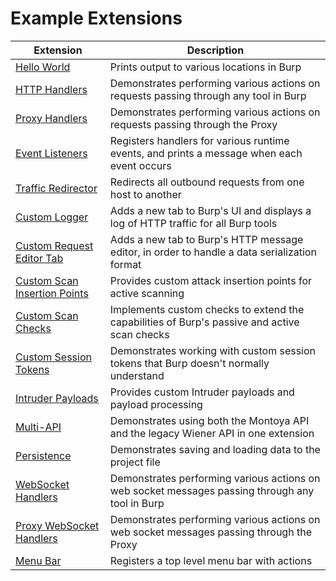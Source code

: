 Example Extensions
============================

| Extension                                                                                                                               | Description                                                                                     |
|-----------------------------------------------------------------------------------------------------------------------------------------|-------------------------------------------------------------------------------------------------|
| [Hello World](https://github.com/PortSwigger/burp-extensions-montoya-api-examples/blob/main/helloworld)                                 | Prints output to various locations in Burp                                                      |
| [HTTP Handlers](https://github.com/PortSwigger/burp-extensions-montoya-api-examples/blob/main/httphandler)                              | Demonstrates performing various actions on requests passing through any tool in Burp            |
| [Proxy Handlers](https://github.com/PortSwigger/burp-extensions-montoya-api-examples/blob/main/proxyhandler)                            | Demonstrates performing various actions on requests passing through the Proxy                   |
| [Event Listeners](https://github.com/PortSwigger/burp-extensions-montoya-api-examples/blob/main/eventlisteners)                         | Registers handlers for various runtime events, and prints a message when each event occurs      |
| [Traffic Redirector](https://github.com/PortSwigger/burp-extensions-montoya-api-examples/blob/main/trafficredirector)                   | Redirects all outbound requests from one host to another                                        |
| [Custom Logger](https://github.com/PortSwigger/burp-extensions-montoya-api-examples/blob/main/customlogger)                             | Adds a new tab to Burp's UI and displays a log of HTTP traffic for all Burp tools               |
| [Custom Request Editor Tab](https://github.com/PortSwigger/burp-extensions-montoya-api-examples/blob/main/customrequesteditortab)       | Adds a new tab to Burp's HTTP message editor, in order to handle a data serialization format    |
| [Custom Scan Insertion Points](https://github.com/PortSwigger/burp-extensions-montoya-api-examples/blob/main/customscaninsertionpoints) | Provides custom attack insertion points for active scanning                                     |
| [Custom Scan Checks](https://github.com/PortSwigger/burp-extensions-montoya-api-examples/blob/main/customscanchecks)                    | Implements custom checks to extend the capabilities of Burp's passive and active scan checks    |
| [Custom Session Tokens](https://github.com/PortSwigger/burp-extensions-montoya-api-examples/blob/main/customsessiontokens)              | Demonstrates working with custom session tokens that Burp doesn't normally understand           |
| [Intruder Payloads](https://github.com/PortSwigger/burp-extensions-montoya-api-examples/blob/main/intruderpayloads)                     | Provides custom Intruder payloads and payload processing                                        |
| [Multi-API](https://github.com/PortSwigger/burp-extensions-montoya-api-examples/blob/main/multiapi)                                     | Demonstrates using both the Montoya API and the legacy Wiener API in one extension              |
| [Persistence](https://github.com/PortSwigger/burp-extensions-montoya-api-examples/blob/main/persistence)                                | Demonstrates saving and loading data to the project file                                        |
| [WebSocket Handlers](https://github.com/PortSwigger/burp-extensions-montoya-api-examples/blob/main/websockethandler)                    | Demonstrates performing various actions on web socket messages passing through any tool in Burp |
| [Proxy WebSocket Handlers](https://github.com/PortSwigger/burp-extensions-montoya-api-examples/blob/main/proxywebsockethandler)         | Demonstrates performing various actions on web socket messages passing through the Proxy        |
| [Menu Bar](https://github.com/PortSwigger/burp-extensions-montoya-api-examples/blob/main/menubar)                                       | Registers a top level menu bar with actions                                                     |
